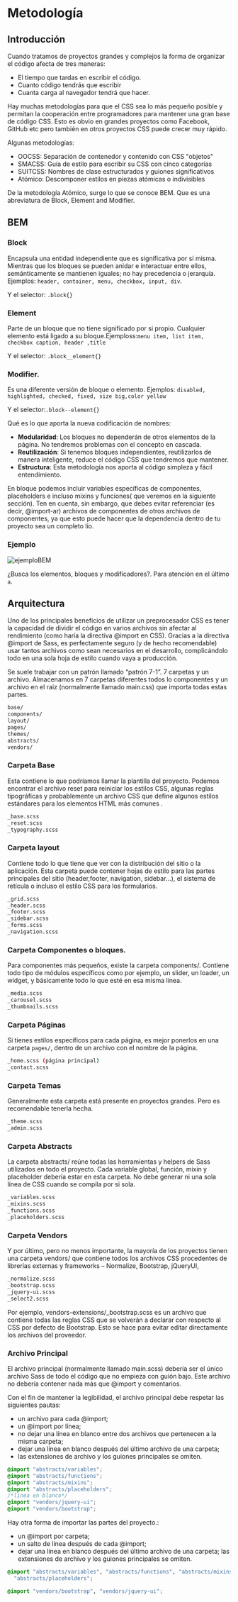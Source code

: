 # Metodología

## Introducción

Cuando tratamos de proyectos grandes y complejos la forma de organizar el código afecta de tres maneras:

- El tiempo que tardas en escribir el código.
- Cuanto código tendrás que escribir
- Cuanta carga al navegador tendrá que hacer.

Hay muchas metodologías para que el CSS sea lo más pequeño posible y permitan la cooperación entre programadores para mantener una gran base de código CSS. Esto es obvio en grandes proyectos como Facebook, GitHub etc pero también en otros proyectos CSS puede crecer muy rápido.

Algunas metodologías:

- OOCSS: Separación de contenedor y contenido con CSS "objetos"
- SMACSS: Guía de estilo para escribir su CSS con cinco categorías
- SUITCSS: Nombres de clase estructurados y guiones significativos
- Atómico: Descomponer estilos en piezas atómicas o indivisibles

De la metodología Atómico, surge lo que se conoce BEM. Que es una abreviatura de Block, Element and Modifier.

## BEM

### Block

Encapsula una entidad independiente que es significativa por sí misma. Mientras que los bloques se pueden anidar e interactuar entre ellos, semánticamente se mantienen iguales; no hay precedencia o jerarquía. Ejemplos: `header, container, menu, checkbox, input, div`.

Y el selector: `.block{}`

### Element

Parte de un bloque que no tiene significado por si propio. Cualquier elemento está ligado a su bloque.Ejemploss:`menu item, list item, checkbox caption, header ,title`

Y el selector: `.block__element{}`

### Modifier.

Es una diferente versión de bloque o elemento. Ejemplos: `disabled, highlighted, checked, fixed, size big,color yellow`

Y el selector:`.block--element{}`

Qué es lo que aporta la nueva codificación de nombres:

- **Modularidad**: Los bloques no dependerán de otros elementos de la página. No tendremos problemas con el concepto en cascada.
- **Reutilización**: Si tenemos bloques independientes, reutilizarlos de manera inteligente, reduce el código CSS que tendremos que mantener.
- **Estructura**: Esta metodología nos aporta al código simpleza y fácil entendimiento.

En bloque podemos incluir variables específicas de componentes, placeholders e incluso mixins y funciones( que veremos en la siguiente sección). Ten en cuenta, sin embargo, que debes evitar referenciar (es decir, @import-ar) archivos de componentes de otros archivos de componentes, ya que esto puede hacer que la dependencia dentro de tu proyecto sea un completo lío.

### Ejemplo

![ejemploBEM](img/ejemploBEM.png)

¿Busca los elementos, bloques y modificadores?. Para atención en el último `a`.

## Arquitectura

Uno de los principales beneficios de utilizar un preprocesador CSS es tener la capacidad de dividir el código en varios archivos sin afectar al rendimiento (como haría la directiva @import en CSS). Gracias a la directiva @import de Sass, es
perfectamente seguro (y de hecho recomendable) usar tantos archivos como sean necesarios en el desarrollo, complicándolo todo en una sola hoja de estilo cuando vaya a producción.

Se suele trabajar con un patrón llamado “patrón 7-1”. 7 carpetas y un archivo. Almacenamos en 7 carpetas diferentes todos lo componentes y un archivo en el raíz (normalmente llamado main.css) que importa todas estas partes.

```bash
base/
components/
layout/
pages/
themes/
abstracts/
vendors/
```

### Carpeta Base

Esta contiene lo que podríamos llamar la plantilla del proyecto. Podemos encontrar el archivo reset para reiniciar los estilos CSS, algunas reglas tipográficas y probablemente un archivo CSS que define algunos estilos estándares para los elementos HTML más comunes .

```bash
_base.scss
_reset.scss
_typography.scss
```

### Carpeta layout

Contiene todo lo que tiene que ver con la distribución del sitio o la aplicación. Esta carpeta puede contener hojas de estilo para las partes principales del sitio (header,footer, navigation, sidebar...), el sistema de retícula o incluso el estilo CSS para los formularios.

```bash
_grid.scss
_header.scss
_footer.scss
_sidebar.scss
_forms.scss
_navigation.scss
```

### Carpeta Componentes o bloques.

Para componentes más pequeños, existe la carpeta components/. Contiene todo tipo de módulos específicos como por ejemplo, un slider, un loader, un widget, y básicamente todo lo que esté en esa misma línea.

```bash
_media.scss
_carousel.scss
_thumbnails.scss
```

### Carpeta Páginas

Si tienes estilos específicos para cada página, es mejor ponerlos en una carpeta `pages/`, dentro de un archivo con el nombre de la página.

```bash
_home.scss (página principal)
_contact.scss
```

### Carpeta Temas

Generalmente esta carpeta está presente en proyectos grandes. Pero es recomendable tenerla hecha.

```bash
_theme.scss
_admin.scss
```

### Carpeta Abstracts

La carpeta abstracts/ reúne todas las herramientas y helpers de Sass utilizados en todo el proyecto. Cada variable global, función, mixin y placeholder debería estar en esta carpeta. No debe generar ni una sola línea de CSS cuando se compila por si sola.

```bash
_variables.scss
_mixins.scss
_functions.scss
_placeholders.scss
```

### Carpeta Vendors

Y por último, pero no menos importante, la mayoría de los proyectos tienen una carpeta vendors/ que contiene todos los archivos CSS procedentes de librerías externas y frameworks – Normalize, Bootstrap, jQueryUI,

```bash
_normalize.scss
_bootstrap.scss
_jquery-ui.scss
_select2.scss
```

Por ejemplo, vendors-extensions/\_bootstrap.scss es un archivo que contiene todas las reglas CSS que se volverán a declarar con respecto al CSS por defecto de Bootstrap. Esto se hace para evitar editar directamente los archivos del proveedor.

### Archivo Principal

El archivo principal (normalmente llamado main.scss) debería ser el único archivo Sass de todo el código que no empieza con guión bajo. Este archivo no debería contener nada más que @import y comentarios.

Con el fin de mantener la legibilidad, el archivo principal debe respetar las siguientes pautas:

- un archivo para cada @import;
- un @import por línea;
- no dejar una línea en blanco entre dos archivos que pertenecen a la misma carpeta;
- dejar una línea en blanco después del último archivo de una carpeta;
- las extensiones de archivo y los guiones principales se omiten.

```css
@import "abstracts/variables";
@import "abstracts/functions";
@import "abstracts/mixins";
@import "abstracts/placeholders";
/*linea en blanco*/
@import "vendors/jquery-ui";
@import "vendors/bootstrap";
```

Hay otra forma de importar las partes del proyecto.:

- un @import por carpeta;
- un salto de línea después de cada @import;
- dejar una línea en blanco después del último archivo de una carpeta; las extensiones de archivo y los guiones principales se omiten.

```css
@import "abstracts/variables", "abstracts/functions", "abstracts/mixins",
  "abstracts/placeholders";

@import "vendors/bootstrap", "vendors/jquery-ui";
```
